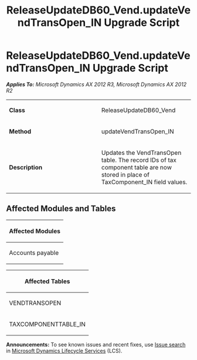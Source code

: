 ﻿---
title: ReleaseUpdateDB60_Vend.updateVendTransOpen_IN Upgrade Script
TOCTitle: ReleaseUpdateDB60_Vend.updateVendTransOpen_IN Upgrade Script
ms:assetid: 17c6c941-f766-f3ca-5c65-ae0592fbd927
ms:mtpsurl: https://msdn.microsoft.com/en-us/library/JJ718589(v=AX.60)
ms:contentKeyID: 49706873
ms.date: 05/18/2015
mtps_version: v=AX.60
---

# ReleaseUpdateDB60\_Vend.updateVendTransOpen\_IN Upgrade Script 


_**Applies To:** Microsoft Dynamics AX 2012 R3, Microsoft Dynamics AX 2012 R2_

<table>
<colgroup>
<col style="width: 50%" />
<col style="width: 50%" />
</colgroup>
<tbody>
<tr class="odd">
<td><p><strong>Class</strong></p></td>
<td><p>ReleaseUpdateDB60_Vend</p></td>
</tr>
<tr class="even">
<td><p><strong>Method</strong></p></td>
<td><p>updateVendTransOpen_IN</p></td>
</tr>
<tr class="odd">
<td><p><strong>Description</strong></p></td>
<td><p>Updates the VendTransOpen table. The record IDs of tax component table are now stored in place of TaxComponent_IN field values.</p></td>
</tr>
</tbody>
</table>


## Affected Modules and Tables

<table>
<colgroup>
<col style="width: 100%" />
</colgroup>
<thead>
<tr class="header">
<th><p>Affected Modules</p></th>
</tr>
</thead>
<tbody>
<tr class="odd">
<td><p>Accounts payable</p></td>
</tr>
</tbody>
</table>


<table>
<colgroup>
<col style="width: 100%" />
</colgroup>
<thead>
<tr class="header">
<th><p>Affected Tables</p></th>
</tr>
</thead>
<tbody>
<tr class="odd">
<td><p>VENDTRANSOPEN</p></td>
</tr>
<tr class="even">
<td><p>TAXCOMPONENTTABLE_IN</p></td>
</tr>
</tbody>
</table>

  
**Announcements:** To see known issues and recent fixes, use [Issue search](http://go.microsoft.com/fwlink/?linkid=389258) in [Microsoft Dynamics Lifecycle Services](http://go.microsoft.com/fwlink/?linkid=306505) (LCS).

